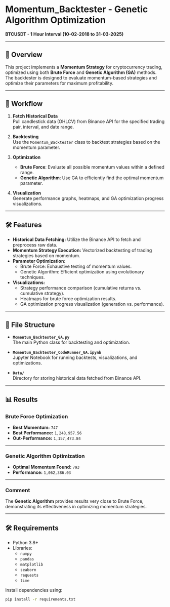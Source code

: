# Momentum_Backtester - Genetic Algorithm Optimization

**BTCUSDT - 1 Hour Interval (10-02-2018 to 31-03-2025)**

---

## 📖 Overview  
This project implements a **Momentum Strategy** for cryptocurrency trading, optimized using both **Brute Force** and **Genetic Algorithm (GA)** methods. The backtester is designed to evaluate momentum-based strategies and optimize their parameters for maximum profitability.

---

## 🚀 Workflow  
1. **Fetch Historical Data**  
   Pull candlestick data (OHLCV) from Binance API for the specified trading pair, interval, and date range.

2. **Backtesting**  
   Use the `Momentum_Backtester` class to backtest strategies based on the momentum parameter.

3. **Optimization**  
   - **Brute Force**: Evaluate all possible momentum values within a defined range.
   - **Genetic Algorithm**: Use GA to efficiently find the optimal momentum parameter.

4. **Visualization**  
   Generate performance graphs, heatmaps, and GA optimization progress visualizations.

---

## 🛠 Features  
- **Historical Data Fetching:** Utilize the Binance API to fetch and preprocess raw data.
- **Momentum Strategy Execution:** Vectorized backtesting of trading strategies based on momentum.
- **Parameter Optimization:**  
  - Brute Force: Exhaustive testing of momentum values.  
  - Genetic Algorithm: Efficient optimization using evolutionary techniques.
- **Visualizations:**  
  - Strategy performance comparison (cumulative returns vs. cumulative strategy).  
  - Heatmaps for brute force optimization results.  
  - GA optimization progress visualization (generation vs. performance).  

---

## 📂 File Structure  
- **`Momentum_Backtester_GA.py`**  
  The main Python class for backtesting and optimization.  

- **`Momentum_Backtester_CodeRunner_GA.ipynb`**  
  Jupyter Notebook for running backtests, visualizations, and optimizations.  

- **`Data/`**  
  Directory for storing historical data fetched from Binance API.

---

## 📊 Results  

### Brute Force Optimization  
- **Best Momentum:** `747`  
- **Best Performance:** `1,248,957.56`  
- **Out-Performance:** `1,157,473.84`  

---

### Genetic Algorithm Optimization  
- **Optimal Momentum Found:** `793`  
- **Performance:** `1,062,386.03`  

---

### Comment  
The **Genetic Algorithm** provides results very close to Brute Force, demonstrating its effectiveness in optimizing momentum strategies.

---

## 🛠 Requirements  
- Python 3.8+
- Libraries:
  - `numpy`
  - `pandas`
  - `matplotlib`
  - `seaborn`
  - `requests`
  - `time`

Install dependencies using:
```bash
pip install -r requirements.txt
